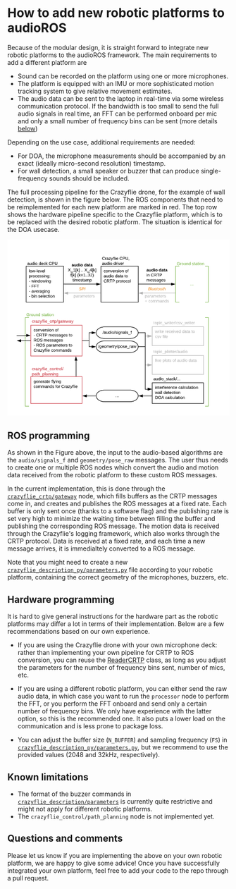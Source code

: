 # How to add new robotic platforms to audioROS

Because of the modular design, it is straight forward to integrate new robotic platforms to the audioROS framework. 
The main requirements to add a different platform are 
- Sound can be recorded on the platform using one or more microphones.
- The platform is equipped with an IMU or more sophisticated motion tracking system to give relative movement estimates.
- The audio data can be sent to the laptop in real-time via some wireless communication protocol. If the bandwidth is too small to send the full audio signals in real time, an FFT can be performed onboard per mic and only a small number of frequency bins can be sent (more details [below](#hardware-programming))

Depending on the use case, additional requirements are needed:
- For DOA, the microphone measurements should be accompanied by an exact (ideally micro-second resolution) timestamp. 
- For wall detection, a small speaker or buzzer that can produce single-frequency sounds should be included.

The full processing pipeline for the Crazyflie drone, for the example of wall detection, is shown in the figure below.  The ROS components that need to be reimplemented for each new platform are marked in red. The top row shows the hardware pipeline specific to the Crazyflie platform, which is to be replaced with the desired robotic platform. The situation is identical for the DOA usecase. 

![Overview of the full audioROS pipeline](overview.png)

## ROS programming

As shown in the Figure above, the input to the audio-based algorithms are the `audio/signals_f` and `geometry/pose_raw` messages. The user thus needs to create one or multiple ROS nodes which convert the audio and motion data received from the robotic platform to these custom ROS messages. 

In the current implementation, this is done through the [`crazyflie_crtp/gateway`](https://github.com/LCAV/audioROS/blob/master/src/crazyflie_crtp/crazyflie_crtp/gateway.py) node, which fills buffers as the CRTP messages come in, and creates and publishes the ROS messages at a fixed rate. Each buffer is only sent once (thanks to a software flag) and the publishing rate is set very high to minimize the waiting time between filling the buffer and publishing the corresponding ROS message. 
The motion data is received through the Crazyflie's logging framework, which also works through the CRTP protocol. Data is received at a fixed rate, and each time a new message arrives, it is immedialtely converted to a ROS message. 

Note that you might need to create a new [`crazyflie_description_py/parameters.py`](https://github.com/LCAV/audioROS/blob/master/src/crazyflie_description/crazyflie_description_py/parameters.py) file according to your robotic platform, containing the correct geometry of the microphones, buzzers, etc. 

## Hardware programming

It is hard to give general instructions for the hardware part as the robotic platforms may differ a lot in terms of their implementation. Below are a few recommendations based on our own experience. 

- If you are using the Crazyflie drone with your own microphone deck: rather than implementing your own pipeline for CRTP to ROS conversion, you can reuse the [ReaderCRTP](https://github.com/LCAV/crazyflie-audio/blob/master/python/reader_crtp.py) class, as long as you adjust the parameters for the number of frequency bins sent, number of mics, etc.

- If you are using a different robotic platform, you can either send the raw audio data, in which case you want to run the `processor` node to perform the FFT, or you perform the FFT onboard and send only a certain number of frequency bins. We only have experience with the latter option, so this is the recommended one. It also puts a lower load on the communication and is less prone to package loss.

- You can adjust the buffer size (`N_BUFFER`) and sampling frequency (`FS`) in [`crazyflie_description_py/parameters.py`](https://github.com/LCAV/audioROS/blob/master/src/crazyflie_description/crazyflie_description_py/parameters.py), but we recommend to use the provided values (2048 and 32kHz, respectively). 

## Known limitations

- The format of the buzzer commands in [`crazyflie_description/parameters`](https://github.com/LCAV/audioROS/blob/master/src/crazyflie_description/crazyflie_description_py/parameters.py) is currently quite restrictive and might not apply for different robotic platforms. 
- The `crazyflie_control/path_planning` node is not implemented yet.  

## Questions and comments

Please let us know if you are implementing the above on your own robotic platform, we are happy to give some advice! Once you have successfully integrated your own platform, feel free to add your code to the repo through a pull request. 
